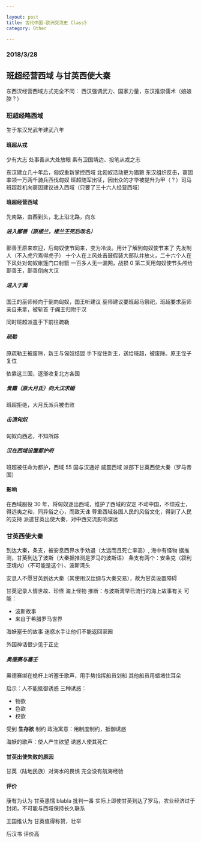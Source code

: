 ```yaml
---

layout: post
title: 古代中国-欧洲交流史 Class5
category: Other

---
```

### 2018/3/28
## 班超经营西域 与甘英西使大秦
东西汉经营西域方式完全不同：
西汉强调武力、国家力量，东汉推崇儒术（娘娘腔？）

<!--description-->

### 班超经略西域
生于东汉光武年建武八年

#### 班超从戎
少有大志 处事善从大处放眼
素有卫国靖边、投笔从戎之志

东汉建立几十年后，匈奴重新掌控西域
北匈奴活动更为猖獗
东汉组织反击，窦固率领一万两千骑兵西伐匈奴
班超随军出征，因出众的才华被提升为甲（？）司马
班超趁机向窦固建议进入西域（只要了三十六人经营西域）

#### 班超经营西域
先南路，由西到头，北上沿北路，向东

##### 进入鄯善（原楼兰，楼兰王死后改名）
鄯善王原来欢迎，后匈奴使节同来，变为冷淡。用计了解到匈奴使节来了
先发制人（不入虎穴焉得虎子）
十个人在上风处击鼓假装大部队并放火，二十六个人在下风处对匈奴帐篷门口射箭
一百多人无一漏网，战损 0
第二天用匈奴使节头颅给鄯善王，鄯善倒向大汉

##### 进入于阗
国王的巫师倾向于倒向匈奴，国王听建议
巫师建议要班超马祭祀，班超要求巫师亲自来拿，被斩首
于阗王归附于汉

同时班超派遣手下前往疏勒

##### 疏勒
原疏勒王被废除，新王与匈奴结盟
手下捉住新王，送给班超，被废除。原王侄子复位

依靠这三国，逐渐收复北方各国


##### 贵霜（原大月氏）向大汉求婚
班超拒绝，大月氏派兵被击败

##### 击溃匈奴
匈奴向西逃，不知所踪

##### 汉在西域设置都护府
班超被任命为都护，西域 55 国与汉通好
威震西域
派部下甘英西使大秦（罗马帝国）

#### 影响
在西域服役 30 年，将匈奴逐出西域，维护了西域的安定
不动中国，不烦戎士，得远夷之和，同异俗之心，而致天诛
尊重西域各国人民的风俗文化，得到了人民的支持
派遣甘英出使大秦，对中西交流影响深远

### 甘英西使大秦
到达大秦，条支，被安息西界水手劝退（太远而且死亡率高）, 海中有怪物
据推测，甘英到达了波斯（大秦据推测是罗马的波斯语）
条支有两个：安条克（叙利亚境内）（不可能是这个）、波斯湾头

安息人不愿甘英到达大秦（其使用汉丝绸与大秦交易），故为甘英设置障碍

甘英记录人情世故、珍怪
海上怪物 推断：与波斯湾早已流行的海上故事有关
可能：
- 波斯故事
- 来自于希腊罗马世界

海妖塞壬的故事 迷惑水手让他们不能返回家园

外国神话很少见于正史

##### 奥德赛与塞壬
奥德赛绑在桅杆上听塞壬歌声，用手势指挥船员划船
其他船员用蜡堵住耳朵

启示：人不能抵御诱惑
三种诱惑：
- 物欲
- 色欲
- 权欲

受到 **生存欲** 制约
政治寓意：用制度制约，抵御诱惑

海妖的歌声：使人产生欲望 诱惑人使其死亡

#### 甘英出使失败的原因
甘英（陆地民族）对海水的畏惧
完全没有航海经验

#### 评价
康有为认为 甘英愚懦 blabla 批判一番
实际上即使甘英到达了罗马，农业经济过于封闭，不可能与西域保持长久联系

王国维认为 甘英值得称赞，壮举

后汉书 评价高
